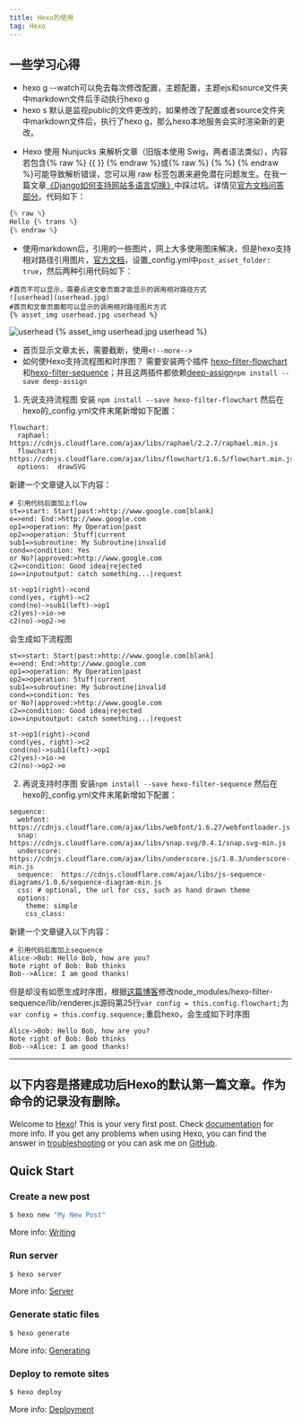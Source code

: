 ```yaml
---
title: Hexo的使用
tag: Hexo
---
```


## 一些学习心得
- hexo g --watch可以免去每次修改配置，主题配置，主题ejs和source文件夹中markdown文件后手动执行hexo g
- hexo s 默认是监视public的文件更改的，如果修改了配置或者source文件夹中markdown文件后，执行了hexo g，那么hexo本地服务会实时渲染新的更改。
<!--more-->
- Hexo 使用 Nunjucks 来解析文章（旧版本使用 Swig，两者语法类似），内容若包含{% raw %} {{ }} {% endraw %}或{% raw %} {% %} {% endraw %}可能导致解析错误，您可以用 raw 标签包裹来避免潜在问题发生。在我一篇文章[《Django如何支持网站多语言切换》](/zh-CN/Django如何支持网站多语言切换？)中踩过坑。详情见[官方文档问答部分](https://hexo.io/docs/troubleshooting.html#Escape-Contents)。代码如下：
```python
{% raw %}
Hello {% trans %}
{% endraw %}
```
- 使用markdown后，引用的一些图片，网上大多使用图床解决，但是hexo支持相对路径引用图片，[官方文档](https://hexo.io/docs/asset-folders.html#Tag-Plugins-For-Relative-Path-Referencing)，设置_config.yml中`post_asset_folder: true`，然后两种引用代码如下：
```
#首页不可以显示，需要点进文章页面才能显示的调用相对路径方式
![userhead](userhead.jpg)
#首页和文章页面都可以显示的调用相对路径图片方式
{% asset_img userhead.jpg userhead %}
```
![userhead](userhead.jpg)
{% asset_img userhead.jpg userhead %}
- 首页显示文章太长，需要截断，使用`<!--more-->`
- 如何使Hexo支持流程图和时序图？
需要安装两个插件 [hexo-filter-flowchart](https://github.com/bubkoo/hexo-filter-flowchart)和[hexo-filter-sequence](https://github.com/bubkoo/hexo-filter-sequence)；并且这两插件都依赖[deep-assign](https://www.npmjs.com/package/deep-assign)`npm install --save deep-assign`
1. 先说支持流程图
安装 `npm install --save hexo-filter-flowchart`
然后在hexo的_config.yml文件末尾新增如下配置：
```
flowchart:
  raphael:   https://cdnjs.cloudflare.com/ajax/libs/raphael/2.2.7/raphael.min.js
  flowchart: https://cdnjs.cloudflare.com/ajax/libs/flowchart/1.6.5/flowchart.min.js
  options:  drawSVG

```
新建一个文章键入以下内容：
```
# 引用代码后面加上flow
st=>start: Start|past:>http://www.google.com[blank]
e=>end: End:>http://www.google.com
op1=>operation: My Operation|past
op2=>operation: Stuff|current
sub1=>subroutine: My Subroutine|invalid
cond=>condition: Yes
or No?|approved:>http://www.google.com
c2=>condition: Good idea|rejected
io=>inputoutput: catch something...|request

st->op1(right)->cond
cond(yes, right)->c2
cond(no)->sub1(left)->op1
c2(yes)->io->e
c2(no)->op2->e

```
会生成如下流程图
```flow
st=>start: Start|past:>http://www.google.com[blank]
e=>end: End:>http://www.google.com
op1=>operation: My Operation|past
op2=>operation: Stuff|current
sub1=>subroutine: My Subroutine|invalid
cond=>condition: Yes
or No?|approved:>http://www.google.com
c2=>condition: Good idea|rejected
io=>inputoutput: catch something...|request

st->op1(right)->cond
cond(yes, right)->c2
cond(no)->sub1(left)->op1
c2(yes)->io->e
c2(no)->op2->e
```
2. 再说支持时序图
安装`npm install --save hexo-filter-sequence`
然后在hexo的_config.yml文件末尾新增如下配置：
```
sequence:
  webfont: https://cdnjs.cloudflare.com/ajax/libs/webfont/1.6.27/webfontloader.js
  snap:    https://cdnjs.cloudflare.com/ajax/libs/snap.svg/0.4.1/snap.svg-min.js
  underscore:  https://cdnjs.cloudflare.com/ajax/libs/underscore.js/1.8.3/underscore-min.js
  sequence:  https://cdnjs.cloudflare.com/ajax/libs/js-sequence-diagrams/1.0.6/sequence-diagram-min.js
  css: # optional, the url for css, such as hand drawn theme 
  options: 
    theme: simple
    css_class: 

```
新建一个文章键入以下内容：
```
# 引用代码后面加上sequence
Alice->Bob: Hello Bob, how are you?
Note right of Bob: Bob thinks
Bob-->Alice: I am good thanks!
```
但是却没有如愿生成时序图，根据[这篇博客](http://wewelove.github.io/fcoder/2017/09/06/markdown-sequence/)修改node_modules/hexo-filter-sequence/lib/renderer.js源码第25行`var config = this.config.flowchart;`为`var config = this.config.sequence;`重启hexo，会生成如下时序图
```sequence
Alice->Bob: Hello Bob, how are you?
Note right of Bob: Bob thinks
Bob-->Alice: I am good thanks!
```
---
## 以下内容是搭建成功后Hexo的默认第一篇文章。作为命令的记录没有删除。

Welcome to [Hexo](https://hexo.io/)! This is your very first post. Check [documentation](https://hexo.io/docs/) for more info. If you get any problems when using Hexo, you can find the answer in [troubleshooting](https://hexo.io/docs/troubleshooting.html) or you can ask me on [GitHub](https://github.com/hexojs/hexo/issues).
## Quick Start
### Create a new post

``` bash
$ hexo new "My New Post"
```

More info: [Writing](https://hexo.io/docs/writing.html)

### Run server

``` bash
$ hexo server
```

More info: [Server](https://hexo.io/docs/server.html)

### Generate static files

``` bash
$ hexo generate
```

More info: [Generating](https://hexo.io/docs/generating.html)

### Deploy to remote sites

``` bash
$ hexo deploy
```

More info: [Deployment](https://hexo.io/docs/deployment.html)



